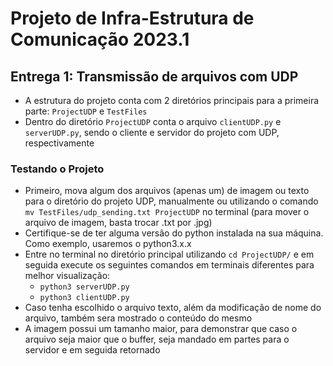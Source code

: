 # Projeto de Infra-Estrutura de Comunicação 2023.1

## Entrega 1: Transmissão de arquivos com UDP

- A estrutura do projeto conta com 2 diretórios principais para a primeira parte: ```ProjectUDP``` e ```TestFiles```
- Dentro do diretório ```ProjectUDP``` conta o arquivo ```clientUDP.py``` e ```serverUDP.py```, sendo o cliente e servidor do projeto com UDP, respectivamente

### Testando o Projeto
- Primeiro, mova algum dos arquivos (apenas um) de imagem ou texto para o diretório do projeto UDP, manualmente ou utilizando o comando ```mv TestFiles/udp_sending.txt ProjectUDP``` no terminal (para mover o arquivo de imagem, basta trocar .txt por .jpg)
- Certifique-se de ter alguma versão do python instalada na sua máquina. Como exemplo, usaremos o python3.x.x
- Entre no terminal no diretório principal utilizando ```cd ProjectUDP/``` e em seguida execute os seguintes comandos em terminais diferentes para melhor visualização:
    - ```python3 serverUDP.py```
    - ```python3 clientUDP.py```
- Caso tenha escolhido o arquivo texto, além da modificação de nome do arquivo, também sera mostrado o conteúdo do mesmo
- A imagem possui um tamanho maior, para demonstrar que caso o arquivo seja maior que o buffer, seja mandado em partes para o servidor e em seguida retornado
#
